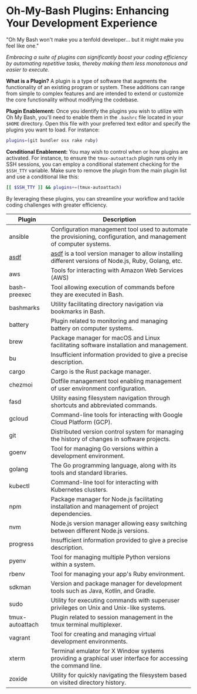 # Oh-My-Bash Plugins: Enhancing Your Development Experience

"Oh My Bash won't make you a tenfold developer... but it might make you feel like one."

_Embracing a suite of plugins can significantly boost your coding efficiency by automating repetitive tasks, thereby making them less monotonous and easier to execute._

**What is a Plugin?**
A plugin is a type of software that augments the functionality of an existing program or system. These additions can range from simple to complex features and are intended to extend or customize the core functionality without modifying the codebase.

**Plugin Enablement:**
Once you identify the plugins you wish to utilize with Oh My Bash, you'll need to enable them in the `.bashrc` file located in your `$HOME` directory. Open this file with your preferred text editor and specify the plugins you want to load. For instance:

```bash
plugins=(git bundler osx rake ruby)
```

**Conditional Enablement:**
You may wish to control when or how plugins are activated. For instance, to ensure the `tmux-autoattach` plugin runs only in SSH sessions, you can employ a conditional statement checking for the `$SSH_TTY` variable. Make sure to remove the plugin from the main plugin list and use a conditional like this:

```bash
[[ $SSH_TTY ]] && plugins+=(tmux-autoattach)
```

By leveraging these plugins, you can streamline your workflow and tackle coding challenges with greater efficiency.

| Plugin          | Description                                                                                                         |
| --------------- | ------------------------------------------------------------------------------------------------------------------- |
| ansible         | Configuration management tool used to automate the provisioning, configuration, and management of computer systems. |
| [asdf](asdf)    | [asdf](https://asdf-vm.com) is a tool version manager to allow installing different versions of Node.js, Ruby, Golang, etc.
| aws             | Tools for interacting with Amazon Web Services (AWS)                                                                |
| bash-preexec    | Tool allowing execution of commands before they are executed in Bash.                                               |
| bashmarks       | Utility facilitating directory navigation via bookmarks in Bash.                                                    |
| battery         | Plugin related to monitoring and managing battery on computer systems.                                              |
| brew            | Package manager for macOS and Linux facilitating software installation and management.                              |
| bu              | Insufficient information provided to give a precise description.                                                    |
| cargo           | Cargo is the Rust package manager.                                                                                  |
| chezmoi         | Dotfile management tool enabling management of user environment configuration.                                      |
| fasd            | Utility easing filesystem navigation through shortcuts and abbreviated commands.                                    |
| gcloud          | Command-line tools for interacting with Google Cloud Platform (GCP).                                                |
| git             | Distributed version control system for managing the history of changes in software projects.                        |
| goenv           | Tool for managing Go versions within a development environment.                                                     |
| golang          | The Go programming language, along with its tools and standard libraries.                                           |
| kubectl         | Command-line tool for interacting with Kubernetes clusters.                                                         |
| npm             | Package manager for Node.js facilitating installation and management of project dependencies.                       |
| nvm             | Node.js version manager allowing easy switching between different Node.js versions.                                 |
| progress        | Insufficient information provided to give a precise description.                                                    |
| pyenv           | Tool for managing multiple Python versions within a system.                                                         |
| rbenv           | Tool for managing your app's Ruby environment.                                                                      |
| sdkman          | Version and package manager for development tools such as Java, Kotlin, and Gradle.                                 |
| sudo            | Utility for executing commands with superuser privileges on Unix and Unix-like systems.                             |
| tmux-autoattach | Plugin related to session management in the tmux terminal multiplexer.                                              |
| vagrant         | Tool for creating and managing virtual development environments.                                                    |
| xterm           | Terminal emulator for X Window systems providing a graphical user interface for accessing the command line.         |
| zoxide          | Utility for quickly navigating the filesystem based on visited directory history.                                   |
